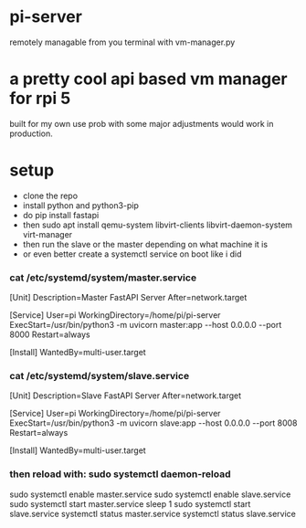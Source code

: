 # pi-server
remotely managable from you terminal with vm-manager.py
# a pretty cool api based vm manager for rpi 5 

built for my own use prob with some major adjustments would work in production.

# setup 
- clone the repo
- install python and python3-pip
- do pip install fastapi
- then sudo apt install qemu-system libvirt-clients libvirt-daemon-system virt-manager
- then run the slave or the master depending on what machine it is
- or even better create a systemctl service on boot like i did

### cat /etc/systemd/system/master.service
[Unit]
Description=Master FastAPI Server
After=network.target

[Service]
User=pi
WorkingDirectory=/home/pi/pi-server
ExecStart=/usr/bin/python3 -m uvicorn master:app --host 0.0.0.0 --port 8000
Restart=always

[Install]
WantedBy=multi-user.target

### cat /etc/systemd/system/slave.service
[Unit]
Description=Slave FastAPI Server
After=network.target

[Service]
User=pi
WorkingDirectory=/home/pi/pi-server
ExecStart=/usr/bin/python3 -m uvicorn slave:app --host 0.0.0.0 --port 8008
Restart=always

[Install]
WantedBy=multi-user.target

### then reload with: sudo systemctl daemon-reload
sudo systemctl enable master.service
sudo systemctl enable slave.service
sudo systemctl start master.service
sleep 1
sudo systemctl start slave.service
systemctl status master.service
systemctl status slave.service
